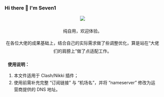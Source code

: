 ### Hi there 👋 I'm Seven1
<!-- 个人简介：保持居中，保留视觉焦点 -->
<div align="center">
  <img src="https://readme-typing-svg.herokuapp.com/?lines=嗨~ 欢迎浏览我的仓库  ">
</div>

<!-- 核心说明：继续居中，与靠左的使用说明形成区分 -->
<div align="center" style="margin: 20px 0; line-height: 1.8; max-width: 600px; margin-left: auto; margin-right: auto;">
  <p>纯自用，欢迎体验。</p>
  <p>在各位大佬的成果基础上，结合自己的实际需求做了些调整优化，算是站在“大佬们的肩膀上”做了点适配工作。</p>
</div>

<!-- 使用说明及后续文字：改为靠左对齐，优化容器边距 -->
<div style="max-width: 600px; margin: 0 10px 20px; line-height: 1.6;">
  <p style="font-weight: 600; margin-bottom: 8px;">使用说明：</p>
  <ol style="padding-left: 20px;">
    <li>本文件适用于 Clash/Nikki 插件；</li>
    <li>使用前需补充完整 “订阅链接” 与 “机场名”，并将 “nameserver” 修改为运营商提供的 DNS 地址。</li>
  </ol>
</div>
